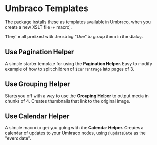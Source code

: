 # Umbraco Templates

The package installs these as templates available in Umbraco, when you create a new XSLT file (+ macro).

They're all prefixed with the string "Use" to group them in the dialog.

## Use Pagination Helper

A simple starter template for using the **Pagination Helper.** Easy to modify example of how to split children of `$currentPage` into pages of 3.

## Use Grouping Helper

Starts you off with a way to use the **Grouping Helper** to output media in chunks of 4. Creates thumbnails that link to the original image.

## Use Calendar Helper

A simple macro to get you going with the **Calendar Helper.** Creates a calendar of updates to your Umbraco nodes, using `@updateDate` as the "event date".
